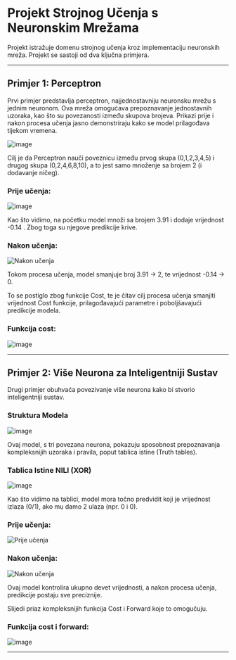 # Projekt Strojnog Učenja s Neuronskim Mrežama

Projekt istražuje domenu strojnog učenja kroz implementaciju neuronskih mreža. Projekt se sastoji od dva ključna primjera.

---

## Primjer 1: Perceptron

Prvi primjer predstavlja perceptron, najjednostavniju neuronsku mrežu s jednim neuronom. Ova mreža omogućava prepoznavanje jednostavnih uzoraka, kao što su povezanosti između skupova brojeva. Prikazi prije i nakon procesa učenja jasno demonstriraju kako se model prilagođava tijekom vremena.

![image](https://github.com/AnteDev00/Machine-Learning/assets/151842550/260ce590-f998-469b-b528-65eb19529eeb)

Cilj je da Perceptron nauči poveznicu između prvog skupa (0,1,2,3,4,5) i drugog skupa (0,2,4,6,8,10), a to jest samo množenje sa brojem 2 (i dodavanje ničeg).


### Prije učenja:
![image](https://github.com/AnteDev00/Machine-Learning/assets/151842550/511af133-9098-453d-b4ae-da5d57db65c0)


Kao što vidimo, na početku model množi sa brojem 3.91 i dodaje vrijednost -0.14 .
Zbog toga su njegove predikcije krive.

### Nakon učenja:
![Nakon učenja](https://github.com/AnteDev00/Machine-Learning/assets/151842550/8ce682d9-60f9-4058-8b9b-f4fd6e7a3728)

Tokom procesa učenja, model smanjuje broj 3.91 -> 2, te vrijednost -0.14 -> 0.

To se postiglo zbog funkcije Cost, te je čitav cilj procesa učenja smanjiti vrijednost Cost funkcije, prilagođavajući parametre i poboljšavajući predikcije modela.


### Funkcija cost:
![image](https://github.com/AnteDev00/Machine-Learning/assets/151842550/4efabe17-a8fc-4376-8e7d-e4dee064392c)


---

## Primjer 2: Više Neurona za Inteligentniji Sustav

Drugi primjer obuhvaća povezivanje više neurona kako bi stvorio inteligentniji sustav. 

### Struktura Modela
![image](https://github.com/AnteDev00/Machine-Learning/assets/151842550/cedc50fb-1493-4fe6-addc-d38209e8e596)

Ovaj model, s tri povezana neurona, pokazuju sposobnost prepoznavanja kompleksnijih uzoraka i pravila, poput tablica istine (Truth tables).

### Tablica Istine NILI (XOR)
![image](https://github.com/AnteDev00/Machine-Learning/assets/151842550/4eac1bea-4556-4c04-9f6e-3499b13a96b6)

Kao što vidimo na tablici, model mora točno predvidit koji je vrijednost izlaza (0/1), ako mu damo 2 ulaza (npr. 0 i 0).

### Prije učenja:
![Prije učenja](https://github.com/AnteDev00/Machine-Learning/assets/151842550/4494c54c-f61a-4a68-b043-b6fe0335bbd6)

### Nakon učenja:
![Nakon učenja](https://github.com/AnteDev00/Machine-Learning/assets/151842550/7a37a789-9743-4d13-9013-e914ae231e80)

Ovaj model kontrolira ukupno devet vrijednosti, a nakon procesa učenja, predikcije postaju sve preciznije.

Slijedi priaz kompleksnijih funkcija Cost i Forward koje to omogučuju.

### Funkcija cost i forward:
![image](https://github.com/AnteDev00/Machine-Learning/assets/151842550/14fac635-2a2c-4bf7-91f4-e4ed80c78dde)


--- 
